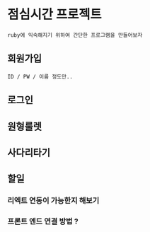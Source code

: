 # 점심시간 프로젝트
    ruby에 익숙해지기 위하여 간단한 프로그램을 만들어보자
    

## 회원가입
    ID / PW / 이름 정도만..
## 로그인
    
## 원형룰렛
## 사다리타기


## 할일
### 리엑트 연동이 가능한지 해보기
### 프론트 엔드 연결 방법 ? 


